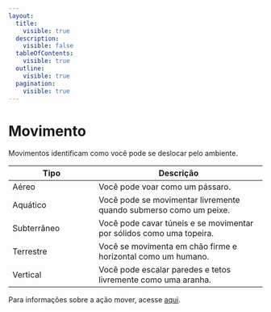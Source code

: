```yaml
---
layout:
  title:
    visible: true
  description:
    visible: false
  tableOfContents:
    visible: true
  outline:
    visible: true
  pagination:
    visible: true
---
```


# Movimento

Movimentos identificam como você pode se deslocar pelo ambiente.

<table><thead><tr><th width="155">Tipo</th><th>Descrição</th></tr></thead><tbody><tr><td>Aéreo</td><td>Você pode voar como um pássaro.</td></tr><tr><td>Aquático</td><td>Você pode se movimentar livremente quando submerso como um peixe.</td></tr><tr><td>Subterrâneo</td><td>Você pode cavar túneis e se movimentar por sólidos como uma topeira.</td></tr><tr><td>Terrestre</td><td>Você se movimenta em chão firme e horizontal como um humano.</td></tr><tr><td>Vertical</td><td>Você pode escalar paredes e tetos livremente como uma aranha.</td></tr></tbody></table>

Para informações sobre a ação mover, acesse [aqui]().
